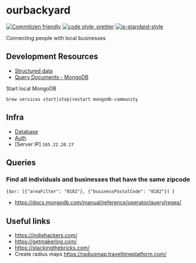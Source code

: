 # ourbackyard

[![Commitizen friendly](https://img.shields.io/badge/commitizen-friendly-brightgreen.svg)](http://commitizen.github.io/cz-cli/)
[![code style: prettier](https://img.shields.io/badge/code_style-prettier-ff69b4.svg?style=flat-square)](https://github.com/prettier/prettier)
[![js-standard-style](https://img.shields.io/badge/code%20style-standard-brightgreen.svg)](http://standardjs.com)

Connecting people with local businesses

## Development Resources

- [Structured data](https://developers.google.com/search/reference/overview)
- [Query Documents - MongoDB](https://docs.mongodb.com/manual/tutorial/query-documents/)

Start local MongoDB

```
brew services start|stop|restart mongodb-community
```

## Infra

- [Database](https://cloud.mongodb.com/)
- [Auth](https://auth0.com)
- [Server IP] `165.22.20.27`

## Queries

### Find all individuals and businesses that have the same zipcode

```
{$or: [{"areaFilter": "0182"}, {"businessPostalCode": "0182"}] }
```

- https://docs.mongodb.com/manual/reference/operator/query/regex/

## Useful links

* https://indiehackers.com/
* https://getmakerlog.com/
* https://stackingthebricks.com/
* Create radius maps https://radiusmap.traveltimeplatform.com/
